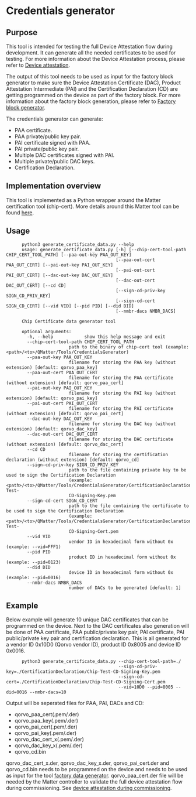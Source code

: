 # Credentials generator

## Purpose

This tool is intended for testing the full Device Attestation flow during development. It can generate all the needed
certificates to be used for testing. For more information about the Device Attestation process, please refer to
[Device attestation](../../Documents/Guides/device_attestation.md).

The output of this tool needs to be used as input for the factory block generator to make sure the Device Attestation
Certificate (DAC), Product Attestation Intermediate (PAI) and the Certification Declaration (CD) are getting
programmed on the device as part of the factory block. For more information about the factory block generation, please
refer to [Factory block generator](../FactoryBlock/README.md).

The credentials generator can generate:
* PAA certificate.
* PAA private/public key pair.
* PAI certificate signed with PAA.
* PAI private/public key pair.
* Multiple DAC certificates signed with PAI.
* Multiple private/public DAC keys.
* Certification Declaration.


## Implementation overview

This tool is implemented as a Python wrapper around the Matter certification tool (chip-cert). More details around this
Matter tool can be found [here](https://github.com/Qorvo/connectedhomeip/tree/v1.0-qorvo/src/tools/chip-cert).

## Usage


```
      python3 generate_certificate_data.py --help
      usage: generate_certificate_data.py [-h] [--chip-cert-tool-path CHIP_CERT_TOOL_PATH] [--paa-out-key PAA_OUT_KEY]
                                          [--paa-out-cert PAA_OUT_CERT] [--pai-out-key PAI_OUT_KEY]
                                          [--pai-out-cert PAI_OUT_CERT] [--dac-out-key DAC_OUT_KEY]
                                          [--dac-out-cert DAC_OUT_CERT] [--cd CD]
                                          [--sign-cd-priv-key SIGN_CD_PRIV_KEY]
                                          [--sign-cd-cert SIGN_CD_CERT] [--vid VID] [--pid PID] [--did DID]
                                          [--nmbr-dacs NMBR_DACS]

      Chip Certificate data generator tool

      optional arguments:
        -h, --help            show this help message and exit
        --chip-cert-tool-path CHIP_CERT_TOOL_PATH
                        path to the binary of chip-cert tool (example: <path>/<to>/QMatter/Tools/CredentialsGenerator)
        --paa-out-key PAA_OUT_KEY
                        filename for storing the PAA key (without extension) [default: qorvo_paa_key]
        --paa-out-cert PAA_OUT_CERT
                        filename for storing the PAA certificate (without extension) [default: qorvo_paa_cert]
        --pai-out-key PAI_OUT_KEY
                        filename for storing the PAI key (without extension) [default: qorvo_pai_key]
        --pai-out-cert PAI_OUT_CERT
                        filename for storing the PAI certificate (without extension) [default: qorvo_pai_cert]
        --dac-out-key DAC_OUT_KEY
                        filename for storing the DAC key (without extension) [default: qorvo_dac_key]
        --dac-out-cert DAC_OUT_CERT
                        filename for storing the DAC certificate (without extension) [default: qorvo_dac_cert]
        --cd CD
                        filename for storing the certification declaration (without extension) [default: qorvo_cd]
        --sign-cd-priv-key SIGN_CD_PRIV_KEY
                        path to the file containing private key to be used to sign the Certification Declaration
                        (example: <path>/<to>/QMatter/Tools/CredentialsGenerator/CertificationDeclaration/Chip-Test-
                        CD-Signing-Key.pem
        --sign-cd-cert SIGN_CD_CERT
                        path to the file containing the certificate to be used to sign the Certification Declaration
                        (example: <path>/<to>/QMatter/Tools/CredentialsGenerator/CertificationDeclaration/Chip-Test-
                        CD-Signing-Cert.pem
        --vid VID
                        vendor ID in hexadecimal form without 0x (example: --vid=FFF1)
        --pid PID
                        product ID in hexadecimal form without 0x (example: --pid=0123)
        --did DID
                        device ID in hexadecimal form without 0x (example: --pid=0016)
        --nmbr-dacs NMBR_DACS
                        number of DACs to be generated [default: 1]
```

## Example

Below example will generate 10 unique DAC certificates that can be programmed on the device. Next to the DAC
certificates also generation will be done of PAA certificate, PAA public/private key pair, PAI certificate, PAI
public/private key pair and certification declaration. This is all generated for a vendor ID 0x10D0
(Qorvo vendor ID), product ID 0x8005 and device ID 0x0016.


```
      python3 generate_certificate_data.py --chip-cert-tool-path=./
                                           --sign-cd-priv-key=./CertificationDeclaration/Chip-Test-CD-Signing-Key.pem
                                           --sign-cd-cert=./CertificationDeclaration/Chip-Test-CD-Signing-Cert.pem
                                           --vid=10D0 --pid=8005 --did=0016 --nmbr-dacs=10
```

Output will be seperated files for PAA, PAI, DACs and CD:
* qorvo_paa_cert(.pem/.der)
* qorvo_paa_key(.pem/.der)
* qorvo_pai_cert(.pem/.der)
* qorvo_pai_key(.pem/.der)
* qorvo_dac_cert_x(.pem/.der)
* qorvo_dac_key_x(.pem/.der)
* qorvo_cd.bin

qorvo_dac_cert_x.der, qorvo_dac_key_x.der, qorvo_pai_cert.der and qorvo_cd.bin needs to be programmed on the device and
needs to be used as input for the tool [factory data generator](../FactoryBlock/). qorvo_paa_cert.der file will be needed
by the Matter controller to validate the full device attestation flow during commissioning. See
[device attestation during commissioning](../../Documents/Guides/commissioning_posix_cli_chiptool.md#device-attestation).
